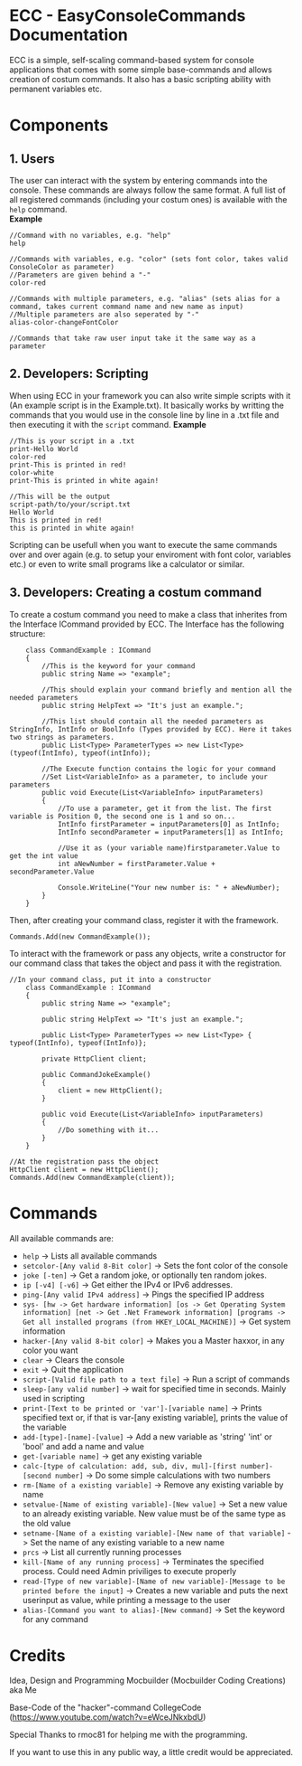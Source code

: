 # ECC - EasyConsoleCommands Documentation
ECC is a simple, self-scaling command-based system for console applications that comes with some simple base-commands and allows creation of costum commands. It also has a basic scripting ability with permanent variables etc.

# Components
## 1. Users
The user can interact with the system by entering commands into the console. These commands are always follow the same format. A full list of all registered commands (including your costum ones) is available with the ``help`` command.\
**Example**
```
//Command with no variables, e.g. "help"
help

//Commands with variables, e.g. "color" (sets font color, takes valid ConsoleColor as parameter)
//Parameters are given behind a "-"
color-red

//Commands with multiple parameters, e.g. "alias" (sets alias for a command, takes current command name and new name as input)
//Multiple parameters are also seperated by "-" 
alias-color-changeFontColor

//Commands that take raw user input take it the same way as a parameter
```

## 2. Developers: Scripting
When using ECC in your framework you can also write simple scripts with it (An example script is in the Example.txt). It basically works by writting the commands that you would use in the console line by line in a .txt file and then executing it with the ``script`` command.
**Example**
```
//This is your script in a .txt
print-Hello World
color-red
print-This is printed in red!
color-white
print-This is printed in white again!

//This will be the output
script-path/to/your/script.txt
Hello World
This is printed in red!
this is printed in white again!
```
Scripting can be usefull when you want to execute the same commands over and over again (e.g. to setup your enviroment with font color, variables etc.) or even to write small programs like a calculator or similar.

## 3. Developers: Creating a costum command
To create a costum command you need to make a class that inherites from the Interface ICommand provided by ECC.
The Interface has the following structure:
```
    class CommandExample : ICommand
    {
        //This is the keyword for your command
        public string Name => "example"; 

        //This should explain your command briefly and mention all the needed parameters
        public string HelpText => "It's just an example."; 

        //This list should contain all the needed parameters as StringInfo, IntInfo or BoolInfo (Types provided by ECC). Here it takes two strings as parameters.
        public List<Type> ParameterTypes => new List<Type> (typeof(IntInfo), typeof(intInfo)); 

        //The Execute function contains the logic for your command
        //Set List<VariableInfo> as a parameter, to include your parameters
        public void Execute(List<VariableInfo> inputParameters)
        {
            //To use a parameter, get it from the list. The first variable is Position 0, the second one is 1 and so on...
            IntInfo firstParameter = inputParameters[0] as IntInfo;
            IntInfo secondParameter = inputParameters[1] as IntInfo;

            //Use it as (your variable name)firstparameter.Value to get the int value
            int aNewNumber = firstParameter.Value + secondParameter.Value
            
            Console.WriteLine("Your new number is: " + aNewNumber);
        }
    }
```

Then, after creating your command class, register it with the framework.
```
Commands.Add(new CommandExample());
```

To interact with the framework or pass any objects, write a constructor for our command class that takes the object and pass it with the registration.
```
//In your command class, put it into a constructor
    class CommandExample : ICommand
    {
        public string Name => "example"; 

        public string HelpText => "It's just an example."; 

        public List<Type> ParameterTypes => new List<Type> { typeof(IntInfo), typeof(IntInfo)}; 

        private HttpClient client;

        public CommandJokeExample()
        {
            client = new HttpClient();
        }

        public void Execute(List<VariableInfo> inputParameters)
        {
            //Do something with it...
        }
    }

//At the registration pass the object
HttpClient client = new HttpClient();
Commands.Add(new CommandExample(client));
```

# Commands
All available commands are:
- ```help``` -> Lists all available commands
- ```setcolor-[Any valid 8-Bit color]``` -> Sets the font color of the console
- ```joke [-ten]``` -> Get a random joke, or optionally ten random jokes.
- ```ip [-v4] [-v6]``` -> Get either the IPv4 or IPv6 addresses.
- ```ping-[Any valid IPv4 address]``` -> Pings the specified IP address
- ```sys- [hw -> Get hardware information] [os -> Get Operating System information] [net -> Get .Net Framework information] [programs -> Get all installed programs (from HKEY_LOCAL_MACHINE)]``` -> Get system information
- ```hacker-[Any valid 8-bit color]``` -> Makes you a Master haxxor, in any color you want
- ```clear``` -> Clears the console
- ```exit``` -> Quit the application
- ```script-[Valid file path to a text file]``` -> Run a script of commands
- ```sleep-[any valid number]``` -> wait for specified time in seconds. Mainly used in scripting
- ```print-[Text to be printed or 'var']-[variable name]``` -> Prints specified text or, if that is var-[any existing variable], prints the value of the variable
- ```add-[type]-[name]-[value]``` -> Add a new variable as 'string' 'int' or 'bool' and add a name and value
- ```get-[variable name]``` -> get any existing variable
- ```calc-[type of calculation: add, sub, div, mul]-[first number]-[second number]``` -> Do some simple calculations with two numbers
- ```rm-[Name of a existing variable]``` -> Remove any existing variable by name
- ```setvalue-[Name of existing variable]-[New value]``` -> Set a new value to an already existing variable. New value must be of the same type as the old value
- ```setname-[Name of a existing variable]-[New name of that variable]``` -> Set the name of any existing variable to a new name
- ```prcs``` -> List all currently running processes
- ```kill-[Name of any running process]``` -> Terminates the specified process. Could need Admin priviliges to execute properly
- ```read-[Type of new variable]-[Name of new variable]-[Message to be printed before the input]``` -> Creates a new variable and puts the next userinput as value, while printing a message to the user
- ```alias-[Command you want to alias]-[New command]``` -> Set the keyword for any command

# Credits
Idea, Design and Programming			    Mocbuilder (Mocbuilder Coding Creations) aka Me

Base-Code of the "hacker"-command			CollegeCode (https://www.youtube.com/watch?v=eWceJNkxbdU)

Special Thanks to rmoc81 for helping me with the programming.

If you want to use this in any public way, a little credit would be appreciated.
